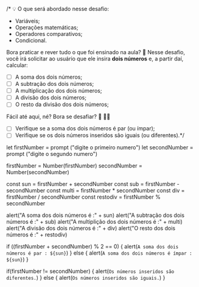 /*
💡 O que será abordado nesse desafio:

- Variáveis;
- Operações matemáticas;
- Operadores comparativos;
- Condicional.

Bora praticar e rever tudo o que foi ensinado na aula? **💜**
Nesse desafio, você irá solicitar ao usuário que ele insira **dois números** e, a partir daí, calcular:

- [ ]  A soma dos dois números;
- [ ]  A subtração dos dois números;
- [ ]  A multiplicação dos dois números;
- [ ]  A divisão dos dois números;
- [ ]  O resto da divisão dos dois números;

Fácil até aqui, né? Bora se desafiar? 👀 🧑‍🚀

- [ ]  Verifique se a soma dos dois números é par (ou ímpar);
- [ ]  Verifique se os dois números inseridos são iguais (ou diferentes).*/

let firstNumber = prompt ("digite o primeiro numero")
let secondNumber = prompt ("digite o segundo numero")


firstNumber = Number(firstNumber)
secondNumber = Number(secondNumber)

const sun = firstNumber + secondNumber
const sub = firstNumber - secondNumber
const multi = firstNumber * secondNumber
const div = firstNumber / secondNumber
const restodiv = firstNumber % secondNumber

alert("A soma dos dois números é :" + sun)
alert("A subtração dos dois números é :" + sub)
alert("A multiplição dos dois números é :" + multi)
alert("A divisão dos dois números é :" + div)
alert("O resto dos dois números é :" + restodiv)


if ((firstNumber + secondNumber) % 2 == 0) {
  alert(`A soma dos dois números é par : ${sun}`)
} else {
  alert(`A soma dos dois números é ímpar : ${sun}`)
}

if(firstNumber != secondNumber) {
  alert(`Os números inseridos são diferentes.`)
} else {
  alert(`Os números inseridos são iguais.`)
}



